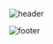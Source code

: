 ![header](https://capsule-render.vercel.app/api?type=waving&&&color=0:00BCF2,100:2158A8&height=250&section=header&text=SmartBuilding%20Securitysystem&fontSize=40&fontAlignY=40&fontColor=000000)


![footer](https://capsule-render.vercel.app/api?type=waving&&&color=0:2158A8,100:00BCF2&height=250&section=footer&text=Thank%20you&fontSize=30&fontColor=000000)
